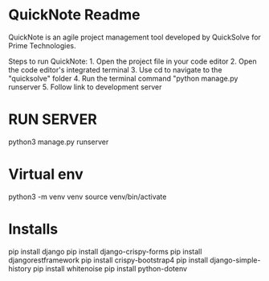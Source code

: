 # QuickNote Readme

QuickNote is an agile project management tool developed by QuickSolve for Prime Technologies.

Steps to run QuickNote:
    1.  Open the project file in your code editor
    2.  Open the code editor's integrated terminal
    3.  Use cd to navigate to the "quicksolve" folder
    4.  Run the terminal command "python manage.py runserver
    5.  Follow link to development server

# RUN SERVER
python3 manage.py runserver

# Virtual env
python3 -m venv venv 
source venv/bin/activate 

# Installs
pip install django
pip install django-crispy-forms
pip install djangorestframework
pip install crispy-bootstrap4
pip install django-simple-history
pip install whitenoise
pip install python-dotenv